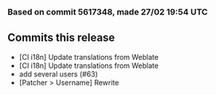 ### Based on commit 5617348, made 27/02 19:54 UTC
## Commits this release
  - [CI i18n] Update translations from Weblate
  - [CI i18n] Update translations from Weblate
  - add several users (#63)
  - [Patcher > Username] Rewrite